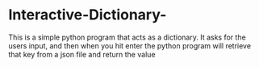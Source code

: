 # Interactive-Dictionary-
This is a simple python program that acts as a dictionary. 
It asks for the users input, and then when you hit enter the python program will retrieve that key from a json file 
and return the value 
